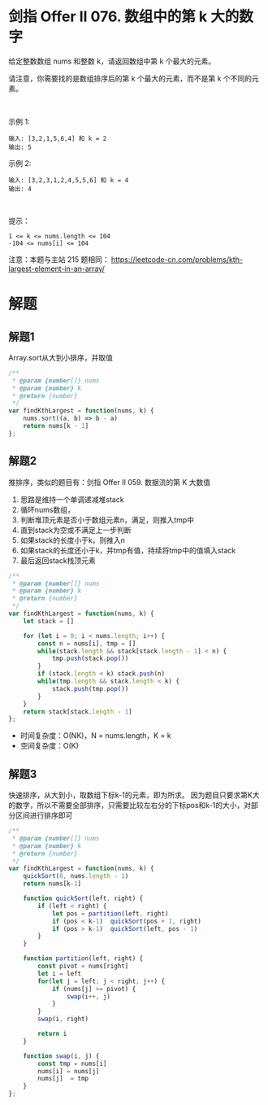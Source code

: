 # 剑指 Offer II 076. 数组中的第 k 大的数字
给定整数数组 nums 和整数 k，请返回数组中第 k 个最大的元素。

请注意，你需要找的是数组排序后的第 k 个最大的元素，而不是第 k 个不同的元素。

 

示例 1:
```
输入: [3,2,1,5,6,4] 和 k = 2
输出: 5
```
示例 2:
```
输入: [3,2,3,1,2,4,5,5,6] 和 k = 4
输出: 4
```
 

提示：
```
1 <= k <= nums.length <= 104
-104 <= nums[i] <= 104
```

注意：本题与主站 215 题相同： https://leetcode-cn.com/problems/kth-largest-element-in-an-array/

# 解题
## 解题1
Array.sort从大到小排序，并取值
```js
/**
 * @param {number[]} nums
 * @param {number} k
 * @return {number}
 */
var findKthLargest = function(nums, k) {
    nums.sort((a, b) => b - a)
    return nums[k - 1]
};
```

## 解题2
推排序，类似的题目有：剑指 Offer II 059. 数据流的第 K 大数值
1. 思路是维持一个单调递减堆stack
2. 循环nums数组，
3. 判断堆顶元素是否小于数组元素n，满足，则推入tmp中
4. 直到stack为空或不满足上一步判断
5. 如果stack的长度小于k，则推入n
6. 如果stack的长度还小于k，并tmp有值，持续将tmp中的值填入stack
7. 最后返回stack栈顶元素

```js
/**
 * @param {number[]} nums
 * @param {number} k
 * @return {number}
 */
var findKthLargest = function(nums, k) {
    let stack = []

    for (let i = 0; i < nums.length; i++) {
        const n = nums[i], tmp = []
        while(stack.length && stack[stack.length - 1] < n) {
            tmp.push(stack.pop())
        }
        if (stack.length < k) stack.push(n)
        while(tmp.length && stack.length < k) {
            stack.push(tmp.pop())
        }
    }
    return stack[stack.length - 1]
};
```
- 时间复杂度：O(NK)，N = nums.length，K = k
- 空间复杂度：O(K)

## 解题3
快速排序，从大到小，取数组下标k-1的元素，即为所求。
因为题目只要求第K大的数字，所以不需要全部排序，只需要比较左右分的下标pos和k-1的大小，对部分区间进行排序即可
```js
/**
 * @param {number[]} nums
 * @param {number} k
 * @return {number}
 */
var findKthLargest = function(nums, k) {
    quickSort(0, nums.length - 1)
    return nums[k-1]

    function quickSort(left, right) {
        if (left < right) {
            let pos = partition(left, right)
            if (pos < k-1)  quickSort(pos + 1, right)
            if (pos > k-1)  quickSort(left, pos - 1)
        }
    }

    function partition(left, right) {
        const pivot = nums[right]
        let i = left
        for(let j = left; j < right; j++) {
            if (nums[j] >= pivot) {
                swap(i++, j)
            }
        }
        swap(i, right)

        return i
    }

    function swap(i, j) {
        const tmp = nums[i]
        nums[i] = nums[j]
        nums[j]  = tmp
    }
};
```
